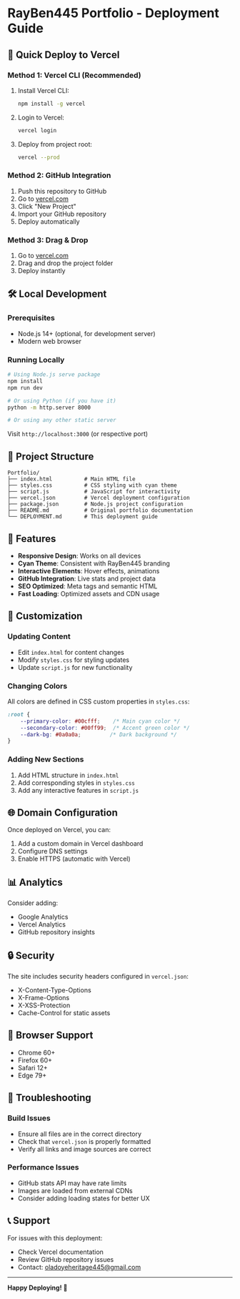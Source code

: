 # RayBen445 Portfolio - Deployment Guide

## 🚀 Quick Deploy to Vercel

### Method 1: Vercel CLI (Recommended)
1. Install Vercel CLI:
   ```bash
   npm install -g vercel
   ```

2. Login to Vercel:
   ```bash
   vercel login
   ```

3. Deploy from project root:
   ```bash
   vercel --prod
   ```

### Method 2: GitHub Integration
1. Push this repository to GitHub
2. Go to [vercel.com](https://vercel.com)
3. Click "New Project"
4. Import your GitHub repository
5. Deploy automatically

### Method 3: Drag & Drop
1. Go to [vercel.com](https://vercel.com)
2. Drag and drop the project folder
3. Deploy instantly

## 🛠️ Local Development

### Prerequisites
- Node.js 14+ (optional, for development server)
- Modern web browser

### Running Locally
```bash
# Using Node.js serve package
npm install
npm run dev

# Or using Python (if you have it)
python -m http.server 8000

# Or using any other static server
```

Visit `http://localhost:3000` (or respective port)

## 📁 Project Structure
```
Portfolio/
├── index.html          # Main HTML file
├── styles.css          # CSS styling with cyan theme
├── script.js           # JavaScript for interactivity
├── vercel.json         # Vercel deployment configuration
├── package.json        # Node.js project configuration
├── README.md           # Original portfolio documentation
└── DEPLOYMENT.md       # This deployment guide
```

## 🎨 Features
- **Responsive Design**: Works on all devices
- **Cyan Theme**: Consistent with RayBen445 branding
- **Interactive Elements**: Hover effects, animations
- **GitHub Integration**: Live stats and project data
- **SEO Optimized**: Meta tags and semantic HTML
- **Fast Loading**: Optimized assets and CDN usage

## 🔧 Customization

### Updating Content
- Edit `index.html` for content changes
- Modify `styles.css` for styling updates
- Update `script.js` for new functionality

### Changing Colors
All colors are defined in CSS custom properties in `styles.css`:
```css
:root {
    --primary-color: #00cfff;    /* Main cyan color */
    --secondary-color: #00ff99;  /* Accent green color */
    --dark-bg: #0a0a0a;         /* Dark background */
}
```

### Adding New Sections
1. Add HTML structure in `index.html`
2. Add corresponding styles in `styles.css`
3. Add any interactive features in `script.js`

## 🌐 Domain Configuration
Once deployed on Vercel, you can:
1. Add a custom domain in Vercel dashboard
2. Configure DNS settings
3. Enable HTTPS (automatic with Vercel)

## 📊 Analytics
Consider adding:
- Google Analytics
- Vercel Analytics
- GitHub repository insights

## 🔒 Security
The site includes security headers configured in `vercel.json`:
- X-Content-Type-Options
- X-Frame-Options  
- X-XSS-Protection
- Cache-Control for static assets

## 📱 Browser Support
- Chrome 60+
- Firefox 60+
- Safari 12+
- Edge 79+

## 🐛 Troubleshooting

### Build Issues
- Ensure all files are in the correct directory
- Check that `vercel.json` is properly formatted
- Verify all links and image sources are correct

### Performance Issues
- GitHub stats API may have rate limits
- Images are loaded from external CDNs
- Consider adding loading states for better UX

## 📞 Support
For issues with this deployment:
- Check Vercel documentation
- Review GitHub repository issues
- Contact: oladoyeheritage445@gmail.com

---

**Happy Deploying! 🚀**